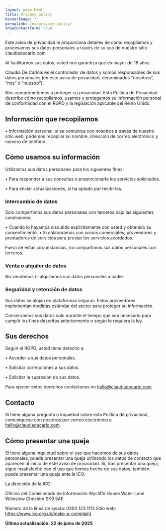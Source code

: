 ```yaml
---
layout: page.html
title: Privacy policy
bannerImage: ""
permalink: /es/privacy-policy/
showContactForm: true
---
```

Este aviso de privacidad le proporciona detalles de cómo recopilamos y procesamos sus datos personales a través de su uso de nuestro sitio claudiadecarlo.com

Al facilitarnos sus datos, usted nos garantiza que es mayor de 18 años.

Claudia De Carlois es el controlador de datos y somos responsables de sus datos personales (en este aviso de privacidad, denominados “nosotros”, “nos” o “nuestro”).

Nos comprometemos a proteger su privacidad. Esta Política de Privacidad describe cómo recopilamos, usamos y protegemos su información personal de conformidad con el RGPD y la legislación aplicable del Reino Unido.

## Información que recopilamos

• Información personal: si se comunica con nosotros a través de nuestro sitio web, podemos recopilar su nombre, dirección de correo electrónico y número de teléfono.

## Cómo usamos su información

Utilizamos sus datos personales para los siguientes fines:

• Para responder a sus consultas o proporcionarle los servicios solicitados.

• Para enviar actualizaciones, si ha optado por recibirlas.

### Intercambio de datos

Solo compartimos sus datos personales con terceros bajo las siguientes condiciones:

• Cuando lo hayamos discutido explícitamente con usted y obtenido su consentimiento. • Si colaboramos con socios comerciales, proveedores y prestadores de servicios para prestar los servicios acordados.

Fuera de estas circunstancias, no compartimos sus datos personales con terceros.

### Venta o alquiler de datos

No vendemos ni alquilamos sus datos personales a nadie.

### Seguridad y retención de datos

Sus datos se alojan en plataformas seguras. Estos proveedores implementan medidas estándar del sector para proteger su información.

Conservamos sus datos solo durante el tiempo que sea necesario para cumplir los fines descritos anteriormente o según lo requiera la ley.

## Sus derechos

Según el RGPD, usted tiene derecho a:

• Acceder a sus datos personales.

• Solicitar correcciones a sus datos.

• Solicitar la supresión de sus datos.

Para ejercer estos derechos contáctenos en hello@claudiadecarlo.com

## Contacto

Si tiene alguna pregunta o inquietud sobre esta Política de privacidad, comuníquese con nosotros por correo electrónico a hello@claudiadecarlo.com

## Cómo presentar una queja

Si tiene alguna inquietud sobre el uso que hacemos de sus datos personales, puede presentar una queja utilizando los datos de contacto que aparecen al inicio de este aviso de privacidad. Si, tras presentar una queja, sigue insatisfecho con el uso que hemos hecho de sus datos, también puede presentar una queja ante la ICO.

La dirección de la ICO:

Oficina del Comisionado de Información Wycliffe House Water Lane Wilmslow Cheshire SK9 5AF

Número de la línea de ayuda: 0303 123 1113 Sitio web: https://www.ico.org.uk/make-a-complaint

**Última actualización: 22 de junio de 2025**
